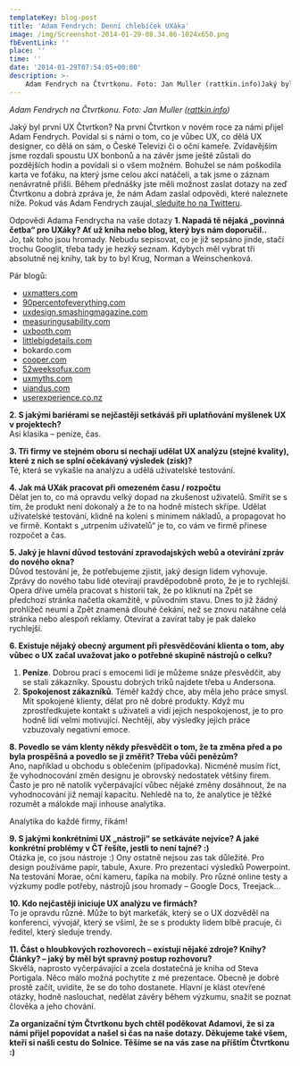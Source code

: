 ```yaml
---
templateKey: blog-post
title: 'Adam Fendrych: Denní chlebíček UXáka'
image: /img/Screenshot-2014-01-29-08.34.06-1024x650.png
fbEventLink: ''
place: ''
time: ''
date: '2014-01-29T07:54:05+00:00'
description: >-
    Adam Fendrych na Čtvrtkonu. Foto: Jan Muller (rattkin.info)Jaký byl první UX Čtvrtkon?Na první Čtvrtkon v novém roce za námi přijel Adam Fendrych. Povídal si s námi o tom, co je vůbec UX, co...
---
```

  
_Adam Fendrych na Čtvrtkonu. Foto: Jan Muller ([rattkin.info](http://rattkin.info "Osobní web Honzy Mullera"))_

Jaký byl první UX Čtvrtkon? Na první Čtvrtkon v novém roce za námi přijel Adam Fendrych. Povídal si s námi o tom, co je vůbec UX, co dělá UX designer, co dělá on sám, o České Televizi či o oční kameře. Zvídavějším jsme rozdali spoustu UX bonbonů a na závěr jsme ještě zůstali do pozdějších hodin a povídali si o všem možném. Bohužel se nám poškodila karta ve foťáku, na který jsme celou akci natáčeli, a tak jsme o záznam nenávratně přišli. Během přednášky jste měli možnost zaslat dotazy na zeď Čtvrtkonu a dobrá zpráva je, že nám Adam zaslal odpovědi, které naleznete níže. Pokud vás Adam Fendrych zaujal,[ sledujte ho na Twitteru](https://twitter.com/adlo "Sledujte Adama na Twitteru").

Odpovědi Adama Fendrycha na vaše dotazy **1. Napadá tě nějaká „povinná četba“ pro UXáky? Ať už kniha nebo blog, který bys nám doporučil..**  
Jo, tak toho jsou hromady. Nebudu sepisovat, co je již sepsáno jinde, stačí trochu Googlit, třeba tady je hezký seznam. Kdybych měl vybrat tři absolutně nej knihy, tak by to byl Krug, Norman a Weinschenková.

Pár blogů:

- [uxmatters.com](http://www.uxmatters.com)
- [90percentofeverything.com](http://www.90percentofeverything.com)
- [uxdesign.smashingmagazine.com](http://uxdesign.smashingmagazine.com)
- [measuringusability.com](http://www.measuringusability.com)
- [uxbooth.com](http://www.uxbooth.com)
- [littlebigdetails.com](http://littlebigdetails.com)
- bokardo.com
- [cooper.com](http://www.cooper.com/journal)
- [52weeksofux.com](http://52weeksofux.com)
- [uxmyths.com](http://uxmyths.com)
- [uiandus.com](http://www.uiandus.com)
- [userexperience.co.nz](http://www.userexperience.co.nz)

**2. S jakými bariérami se nejčastěji setkáváš při uplatňování myšlenek UX v projektech?**  
Asi klasika – peníze, čas.

**3. Tři firmy ve stejném oboru si nechají udělat UX analýzu (stejné kvality), které z nich se splní očekávaný výsledek (zisk)?**  
Té, která se vykašle na analýzu a udělá uživatelské testování.

**4. Jak má UXák pracovat při omezeném času / rozpočtu**  
Dělat jen to, co má opravdu velký dopad na zkušenost uživatelů. Smířit se s tím, že produkt není dokonalý a že to na hodně místech skřípe. Udělat uživatelské testování, klidně na koleni s minimem nákladů, a propagovat ho ve firmě. Kontakt s „utrpením uživatelů“ je to, co vám ve firmě přinese rozpočet a čas.

**5. Jaký je hlavní důvod testování zpravodajských webů a otevírání zpráv do nového okna?**  
Důvod testování je, že potřebujeme zjistit, jaký design lidem vyhovuje. Zprávy do nového tabu lidé otevírají pravděpodobně proto, že je to rychlejší. Opera dříve uměla pracovat s historií tak, že po kliknutí na Zpět se předchozí stránka načetla okamžitě, v původním stavu. Dnes to již žádný prohlížeč neumí a Zpět znamená dlouhé čekání, než se znovu natáhne celá stránka nebo alespoň reklamy. Otevírat a zavírat taby je pak daleko rychlejší.

**6. Existuje nějaký obecný argument při přesvědčování klienta o tom, aby vůbec o UX začal uvažovat jako o potřebné skupině nástrojů o celku?**

1. **Peníze**. Dobrou prací s emocemi lidí je můžeme snáze přesvědčit, aby se stali zákazníky. Spoustu dobrých triků najdete třeba u Andersona.
2. **Spokojenost zákazníků**. Téměř každý chce, aby měla jeho práce smysl. Mít spokojené klienty, dělat pro ně dobré produkty. Když mu zprostředkujete kontakt s uživateli a vidí jejich nespokojenost, je to pro hodně lidí velmi motivující. Nechtějí, aby výsledky jejich práce vzbuzovaly negativní emoce.

**8. Povedlo se vám klenty někdy přesvědčit o tom, že ta změna před a po byla prospěšná a povedlo se ji změřit? Třeba vůči penězům?**  
Ano, například u obchodu s oblečením (případovka). Nicméně musím říct, že vyhodnocování změn designu je obrovský nedostatek většiny firem. Často je pro ně natolik vyčerpávající vůbec nějaké změny dosáhnout, že na vyhodnocování již nemají kapacitu. Nehledě na to, že analytice je těžké rozumět a málokde mají inhouse analytika.

Analytika do každé firmy, říkám!

**9. S jakými konkrétními UX „nástroji“ se setkáváte nejvíce? A jaké konkrétní problémy v ČT řešíte, jestli to není tajné? :)**  
Otázka je, co jsou nástroje :) Ony ostatně nejsou zas tak důležité. Pro design používáme papír, tabule, Axure. Pro prezentaci výsledků Powerpoint. Na testování Morae, oční kameru, ťapíka na mobily. Pro různé online testy a výzkumy podle potřeby, nástrojů jsou hromady – Google Docs, Treejack…

**10. Kdo nejčastěji iniciuje UX analýzu ve firmách?**  
To je opravdu různé. Může to být markeťák, který se o UX dozvěděl na konferenci, vývojář, který se všiml, že se s produkty lidem blbě pracuje, či ředitel, který sleduje trendy.

**11. Část o hloubkových rozhovorech – existují nějaké zdroje? Knihy? Články? – jaký by měl být spravný postup rozhovoru?**  
Skvělá, naprosto vyčerpávající a zcela dostatečná je kniha od Steva Portigala. Něco málo možná pochytíte z mé prezentace. Obecně je dobré prostě začít, uvidíte, že se do toho dostanete. Hlavní je klást otevřené otázky, hodně naslouchat, nedělat závěry během výzkumu, snažit se poznat člověka a jeho chování.

**Za organizační tým Čtvrtkonu bych chtěl poděkovat Adamovi, že si za námi přijel popovídat a našel si čas na naše dotazy. Děkujeme také všem, kteří si našli cestu do Solnice. Těšíme se na vás zase na příštím Čtvrtkonu :)**